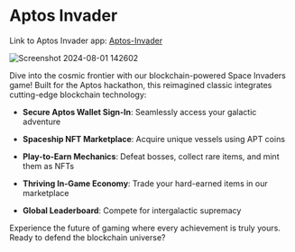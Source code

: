 
# Aptos Invader

Link to Aptos Invader app: [Aptos-Invader](https://aptos-invader.vercel.app/)


![Screenshot 2024-08-01 142602](https://github.com/user-attachments/assets/af0e5904-1afc-40f5-aa2a-a89d2cf543a7)



Dive into the cosmic frontier with our blockchain-powered Space Invaders game! Built for the Aptos hackathon, this reimagined classic integrates cutting-edge blockchain technology:

- **Secure Aptos Wallet Sign-In**: Seamlessly access your galactic adventure

- **Spaceship NFT Marketplace**: Acquire unique vessels using APT coins

- **Play-to-Earn Mechanics**: Defeat bosses, collect rare items, and mint them as NFTs

- **Thriving In-Game Economy**: Trade your hard-earned items in our marketplace

- **Global Leaderboard**: Compete for intergalactic supremacy

Experience the future of gaming where every achievement is truly yours. Ready to defend the blockchain universe?
